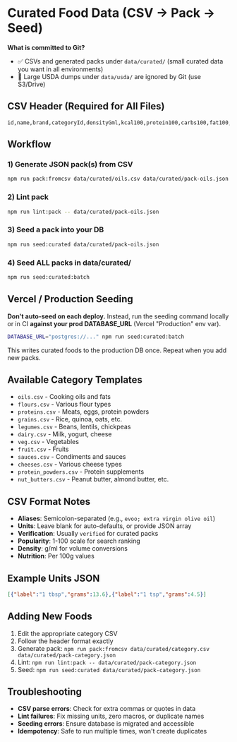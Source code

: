 # Curated Food Data (CSV → Pack → Seed)

**What is committed to Git?**
- ✅ CSVs and generated packs under `data/curated/` (small curated data you want in all environments)
- 🚫 Large USDA dumps under `data/usda/` are ignored by Git (use S3/Drive)

## CSV Header (Required for All Files)

```
id,name,brand,categoryId,densityGml,kcal100,protein100,carbs100,fat100,fiber100,sugar100,aliases,verification,popularity,units
```

## Workflow

### 1) Generate JSON pack(s) from CSV

```bash
npm run pack:fromcsv data/curated/oils.csv data/curated/pack-oils.json
```

### 2) Lint pack

```bash
npm run lint:pack -- data/curated/pack-oils.json
```

### 3) Seed a pack into your DB

```bash
npm run seed:curated data/curated/pack-oils.json
```

### 4) Seed ALL packs in data/curated/

```bash
npm run seed:curated:batch
```

## Vercel / Production Seeding

**Don't auto-seed on each deploy.** Instead, run the seeding command locally or in CI **against your prod DATABASE_URL** (Vercel "Production" env var).

```bash
DATABASE_URL="postgres://..." npm run seed:curated:batch
```

This writes curated foods to the production DB once. Repeat when you add new packs.

## Available Category Templates

- `oils.csv` - Cooking oils and fats
- `flours.csv` - Various flour types
- `proteins.csv` - Meats, eggs, protein powders
- `grains.csv` - Rice, quinoa, oats, etc.
- `legumes.csv` - Beans, lentils, chickpeas
- `dairy.csv` - Milk, yogurt, cheese
- `veg.csv` - Vegetables
- `fruit.csv` - Fruits
- `sauces.csv` - Condiments and sauces
- `cheeses.csv` - Various cheese types
- `protein_powders.csv` - Protein supplements
- `nut_butters.csv` - Peanut butter, almond butter, etc.

## CSV Format Notes

- **Aliases**: Semicolon-separated (e.g., `evoo; extra virgin olive oil`)
- **Units**: Leave blank for auto-defaults, or provide JSON array
- **Verification**: Usually `verified` for curated packs
- **Popularity**: 1-100 scale for search ranking
- **Density**: g/ml for volume conversions
- **Nutrition**: Per 100g values

## Example Units JSON

```json
[{"label":"1 tbsp","grams":13.6},{"label":"1 tsp","grams":4.5}]
```

## Adding New Foods

1. Edit the appropriate category CSV
2. Follow the header format exactly
3. Generate pack: `npm run pack:fromcsv data/curated/category.csv data/curated/pack-category.json`
4. Lint: `npm run lint:pack -- data/curated/pack-category.json`
5. Seed: `npm run seed:curated data/curated/pack-category.json`

## Troubleshooting

- **CSV parse errors**: Check for extra commas or quotes in data
- **Lint failures**: Fix missing units, zero macros, or duplicate names
- **Seeding errors**: Ensure database is migrated and accessible
- **Idempotency**: Safe to run multiple times, won't create duplicates
